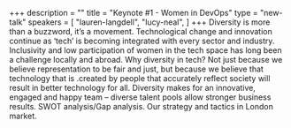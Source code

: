 +++
description = ""
title = "Keynote #1 - Women in DevOps"
type = "new-talk"
speakers = [
        "lauren-langdell",
        "lucy-neal",
]
+++
Diversity is more than a buzzword, it’s a movement.
Technological change and innovation continue as ‘tech’ is becoming integrated with every sector and industry.
Inclusivity and low participation of women in the tech space has long been a challenge locally and abroad.
Why diversity in tech? Not just because we believe representation to be fair and just, but because we believe that technology that is .created by people that accurately reflect society will result in better technology for all.
Diversity makes for an innovative, engaged and happy team – diverse talent pools allow stronger business results.
SWOT analysis/Gap analysis.
Our strategy and tactics in London market.